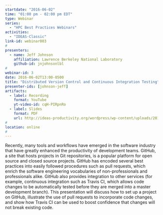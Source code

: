 ```yaml
---
startdate: "2016-06-02"
time: "01:00 pm - 02:00 pm EDT"
type: Webinar
series:
  - "HPC Best Practices Webinars"
activities:
  - "IDEAS-Classic"
link-id: webinar003
#
presenters:
  - name: Jeff Johnson
    affiliation: Lawrence Berkeley National Laboratory
    github-id: jnjohnsonlbl
#
webinar-id: 3
date: 2016-06-02T13:00-0500
title: "Distributed Version Control and Continuous Integration Testing"
presenter-ids: [johnson-jeff]
artifacts:
  - label: Recording
    format: YouTube
    yt-video-id: cqH-PIRpnRo
  - label: Slides
    format: PDF
    url: http://ideas-productivity.org/wordpress/wp-content/uploads/2018/03/webinar003-HPC-Session3.pdf
#
location: online
#
---
```

Recently, many tools and workflows have emerged in the software
industry that have greatly enhanced the productivity of development
teams. GitHub, a site that hosts projects in Git repositories, is a
popular platform for open source and closed source projects.  GitHub
has encoded several best practices into easily followed procedures
such as pull requests, which enrich the software engineering
vocabularies of non-professionals and professionals alike.  GitHub
also provides integration to other services (for example, continuous
integration such as Travis CI, which allows code changes to be
automatically tested before they are merged into a master development
branch).  This presentation will discuss how to set up a project on
GitHub, illustrate the use of pull requests to incorporate code
changes, and show how Travis CI can be used to boost confidence that
changes will not break existing code.
